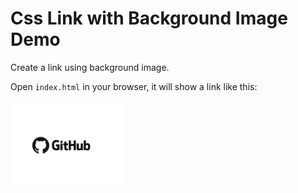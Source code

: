Css Link with Background Image Demo
===================================

Create a link using background image.

Open `index.html` in your browser, it will show a link like this:

![demo](./images/demo.jpg)